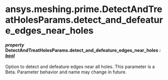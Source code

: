 # ansys.meshing.prime.DetectAndTreatHolesParams.detect_and_defeature_edges_near_holes

#### *property* DetectAndTreatHolesParams.detect_and_defeature_edges_near_holes *: [bool](https://docs.python.org/3.11/library/functions.html#bool)*

Option to detect and defeature edges near all holes.
This parameter is a Beta. Parameter behavior and name may change in future.

<!-- !! processed by numpydoc !! -->
